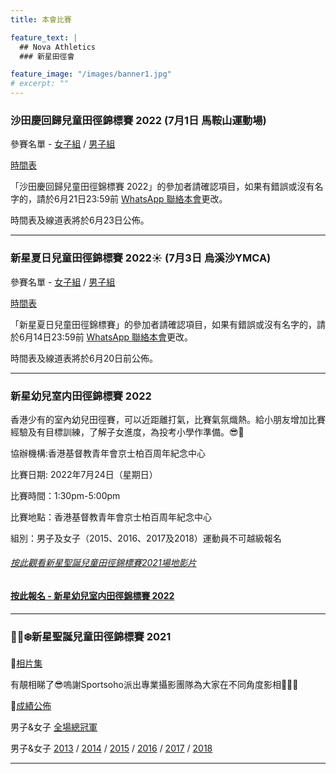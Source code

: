 ```yaml
---
title: 本會比賽

feature_text: |
  ## Nova Athletics
  ### 新星田徑會

feature_image: "/images/banner1.jpg"
# excerpt: ""
---
```

### 沙田慶回歸兒童田徑錦標賽 2022 (7月1日 馬鞍山運動場)

參賽名單 - [女子組](https://drive.google.com/file/d/1yijWORavp-PzVljYB3JOcIOPc3p6Mkct/view?usp=sharing) / [男子組](https://drive.google.com/file/d/1NrfZDxek-AimwBghWYVz0iKsO9LVXhi9/view?usp=sharing)

[時間表](https://drive.google.com/file/d/1qM8WW3sT2sHp4wwciquijh1PO-tqNh18/view?usp=sharing)

「沙田慶回歸兒童田徑錦標賽 2022」的參加者請確認項目，如果有錯誤或沒有名字的，請於6月21日23:59前 [WhatsApp 聯絡本會](https://api.whatsapp.com/send?phone=85260661322)更改。

時間表及線道表將於6月23日公佈。

---------------------------------------------------------------------------------------
### 新星夏日兒童田徑錦標賽 2022☀️ (7月3日 烏溪沙YMCA)

參賽名單 - [女子組](https://drive.google.com/file/d/1RQZeVFXVlzNv9_EJDdZ5nqxCPANssnrI/view?usp=sharing) / [男子組](https://drive.google.com/file/d/1EAY7qJ5USLg_tijuqt2pSFoFBjmSMw1M/view?usp=sharing)

[時間表](https://drive.google.com/file/d/1gEoa-azTvUq08-GcguxAKFR8J1VRgC4s/view?usp=sharing)

「新星夏日兒童田徑錦標賽」的參加者請確認項目，如果有錯誤或沒有名字的，請於6月14日23:59前 [WhatsApp 聯絡本會](https://api.whatsapp.com/send?phone=85260661322)更改。

時間表及線道表將於6月20日前公佈。

---------------------------------------------------------------------------------------
### 新星幼兒室内田徑錦標賽 2022

香港少有的室內幼兒田徑賽，可以近距離打氣，比賽氣氛熾熱。給小朋友增加比賽經驗及有目標訓練，了解子女進度，為投考小學作準備。😎👏

協辦機構:香港基督教青年會京士柏百周年紀念中心

比賽日期: 2022年7月24日（星期日）

比賽時間：1:30pm-5:00pm

比賽地點：香港基督教青年會京士柏百周年紀念中心

組別：男子及女子（2015、2016、2017及2018）運動員不可越級報名

###### [按此觀看新星聖誕兒童田徑錦標賽2021場地影片](https://drive.google.com/file/d/1L8YzEq3zM8Xs1ff7A_SMuAPYEGimcjxU/view?usp=sharing)

#### [按此報名 - 新星幼兒室内田徑錦標賽 2022](https://forms.zohopublic.com/hknovasports852/form/JulyNewcompetition/formperma/U_Q4mFoJsN_gnmc7WonjIco1qgO5dqJRU_MLmY5_rDI?fbclid=IwAR2wPkj-PgCvo-eBVjRn2cRv7vK_VAm-naL8tlPvZt1RUOC0DIlAKF5dfFk)

---------------------------------------------------------------------------------------
### 🎅🏻❄️新星聖誕兒童田徑錦標賽 2021

🌟[相片集](https://www.sportsoho.com/pg/photos/matchalbum/8705355)

有靚相睇了😎嗚謝Sportsoho派出專業攝影團隊為大家在不同角度影相📸👏🏼

🌟[成績公佈](https://drive.google.com/drive/folders/1cdPK-Qlpb3MMdX5LTcDJoD3xeiREXaZj?usp=sharing)

男子&女子 [全場總冠軍](https://drive.google.com/file/d/1VJnbVtAS89gOdVjOsDhUu81I0tyqyBHj/view?usp=sharing)

男子&女子 [2013](https://drive.google.com/drive/folders/1gI9cOnKg7ERy20iUY0lwd9gnsm6Yotbs?usp=sharing) / [2014](https://drive.google.com/drive/folders/15slC5KYxs6pwO91-GZyI5hCnk7mBRyhY?usp=sharing) / [2015](https://drive.google.com/drive/folders/1HDa1_iMyMiagRgVR23SS1RqFH8dWvrbF?usp=sharing) / [2016](https://drive.google.com/drive/folders/1Bz9QXBhLHQ9CCcLaC52qov2BbMxyVODw?usp=sharing) / [2017](https://drive.google.com/drive/folders/1YP-WhwBDA8nGfCBJbCrD6RnVDpVhV896?usp=sharing) / [2018](https://drive.google.com/drive/folders/1f-RjfhBZb8EXJA4W626sR_gyHFppk7-o?usp=sharing)

---------------------------------------------------------------------------------------
